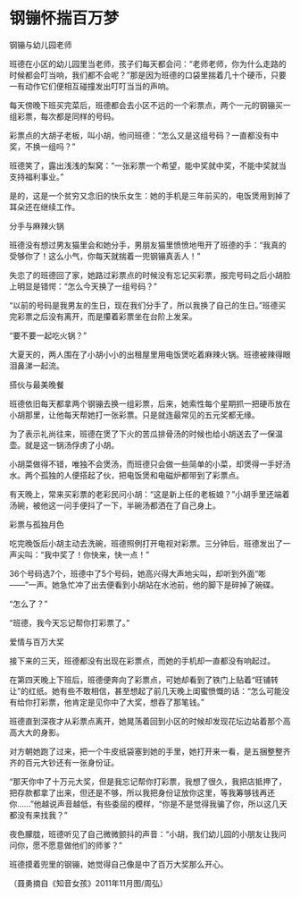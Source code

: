 # 钢镚怀揣百万梦

钢镚与幼儿园老师 

班德在小区的幼儿园里当老师，孩子们每天都会问：“老师老师，你为什么走路的时候都会叮当响，我们都不会呢？”那是因为班德的口袋里揣着几十个硬币，只要一有动作它们便相互碰撞发出叮叮当当的声响。 

每天傍晚下班买完菜后，班德都会去小区不远的一个彩票点，两个一元的钢镚买一组彩票，每次都是同样的号码。 

彩票点的大胡子老板，叫小胡，他问班德：“怎么又是这组号码？一直都没有中奖，不换一组吗？” 

班德笑了，露出浅浅的梨窝：“一张彩票一个希望，能中奖就中奖，不能中奖就当支持福利事业。” 

是的，这是一个贫穷又念旧的快乐女生：她的手机是三年前买的，电饭煲用到掉了耳朵还在继续工作。 

分手与麻辣火锅 

班德没有想过男友猫里会和她分手，男朋友猫里愤愤地甩开了班德的手：“我真的受够你了！这么小气，你每天就揣着一兜钢镚真丢人！” 

失恋了的班德回了家，她路过彩票点的时候没有忘记买彩票，报完号码之后小胡脸上明显是错愕：“怎么今天换了一组号码？” 

“以前的号码是我男友的生日，现在我们分手了，所以我换了自己的生日。”班德买完彩票之后没有离开，而是攥着彩票坐在台阶上发呆。 

“要不要一起吃火锅？” 

大夏天的，两人围在了小胡小小的出租屋里用电饭煲吃着麻辣火锅。班德被辣得眼泪鼻涕一起流。 

搭伙与最美晚餐 

班德依旧每天都拿两个钢镚去换一组彩票，后来，她索性每个星期抓一把硬币放在小胡那里，让他每天帮她打一张彩票。只是就连最常见的五元奖都无缘。 

为了表示礼尚往来，班德在煲了下火的苦瓜排骨汤的时候也给小胡送去了一保温壶。就是这一锅汤俘虏了小胡。 

小胡菜做得不错，唯独不会煲汤，而班德只会做一些简单的小菜，却煲得一手好汤水。两个孤独的人便搭起了伙，把电饭煲和电磁炉都带到了彩票点。 

有天晚上，常来买彩票的老彩民问小胡：“这是新上任的老板娘？”小胡手里还端着汤碗，被他这一问手便抖了一下，半碗汤都洒在了自己身上。 

彩票与孤独月色 

吃完晚饭后小胡主动去洗碗，班德照例打开电视对彩票。三分钟后，班德发出了一声尖叫：“我中奖了！你快来，快一点！” 

36个号码选7个，班德中了5个号码，她高兴得大声地尖叫，却听到外面“嘭——”一声。她急忙冲了出去便看到小胡站在水池前，他的脚下是碎掉了碗碟。 

“怎么了？” 

“班德，我今天忘记帮你打彩票了。” 

爱情与百万大奖 

接下来的三天，班德都没有出现在彩票点，而她的手机却一直都没有响起过。 

在第四天晚上下班后，班德便奔向了彩票点，可她却看到了铁门上贴着“旺铺转让”的红纸。她有些不敢相信，甚至想起了前几天晚上闺蜜愤慨的话：“怎么可能没有给你打彩票，他肯定是见你中了大奖，想吞了那笔钱。” 

班德直到深夜才从彩票点离开，她晃荡着回到小区的时候却发现花坛边站着那个高高大大的身影。 

对方朝她跑了过来，把一个牛皮纸袋塞到她的手里，她打开来一看，是五捆整整齐齐的百元大钞还有一张身份证。 

“那天你中了十万元大奖，但是我忘记帮你打彩票，我想了很久，我把店抵押了，把存款都拿了出来，但还是不够，所以我把身份证放你这里，等我筹够钱再还你……”他越说声音越低，有些委屈的模样，“你是不是觉得我骗了你，所以这几天都没有来找我？” 

夜色朦胧，班德听见了自己微微颤抖的声音：“小胡，我们幼儿园的小朋友让我问问你，愿不愿意做他们的师爹？” 

班德摸着兜里的钢镚，她觉得自己像是中了百万大奖那么开心。 

（聂勇摘自《知音女孩》2011年11月图/周弘）